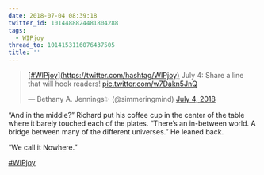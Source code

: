 ```yaml
---
date: 2018-07-04 08:39:18
twitter_id: 1014488824481804288
tags:
  - WIPjoy
thread_to: 1014153116076437505
title: ''
---
```


<blockquote class="twitter-tweet"><p lang="en" dir="ltr"><a href="https://twitter.com/hashtag/WIPjoy?src=hash&amp;ref_src=twsrc%5Etfw">[#WIPjoy](https://twitter.com/hashtag/WIPjoy)</a> July 4: Share a line that will hook readers! <a href="https://t.co/w7Dakn5JnQ">pic.twitter.com/w7Dakn5JnQ</a></p>&mdash; Bethany A. Jennings✨ (@simmeringmind) <a href="https://twitter.com/simmeringmind/status/1014364454216261632?ref_src=twsrc%5Etfw">July 4, 2018</a></blockquote>
<script async src="https://platform.twitter.com/widgets.js" charset="utf-8"></script>

“And in the middle?” Richard put his coffee cup in the center of the table where it barely touched each of the plates. “There’s an in-between world. A bridge between many of the different universes.” He leaned back.

“We call it Nowhere.”

[#WIPjoy](https://twitter.com/hashtag/WIPjoy)
